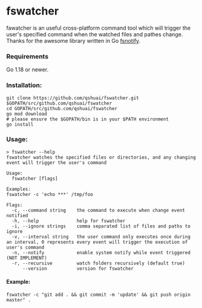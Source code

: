 fswatcher
===
fawatcher is an useful cross-platform command tool which will trigger the user's specified command when the watched files and pathes change. Thanks for the awesome library written in Go [fsnotify](https://github.com/fsnotify/fsnotify).

### Requirements
Go 1.18 or newer.

### Installation:

```shell
git clone https://github.com/qshuai/fswatcher.git $GOPATH/src/github.com/qshuai/fswatcher
cd GOPATH/src/github.com/qshuai/fswatcher
go mod download
# please ensure the $GOPATH/bin is in your $PATH environment
go install
```

### Usage:

```shell
> fswatcher --help
fswatcher watches the specified files or directories, and any changing event will trigger the user's command

Usage:
  fswatcher [flags]

Examples:
fswatcher -c 'echo ***' /tmp/foo

Flags:
  -c, --command string    the command to execute when change event notified
  -h, --help              help for fswatcher
  -i, --ignore strings    comma separated list of files and paths to ignore
  -v, --interval string   the user command only executes once during an interval, 0 represents every event will trigger the execution of user's command
  -n, --notify            enable system notify while event triggered (NOT IMPLEMENT)
  -r, --recursive         watch folders recursively (default true)
      --version           version for fswatcher
```

#### Example:

```shell
fswatcher -c "git add . && git commit -m 'update' && git push origin master" .
```



